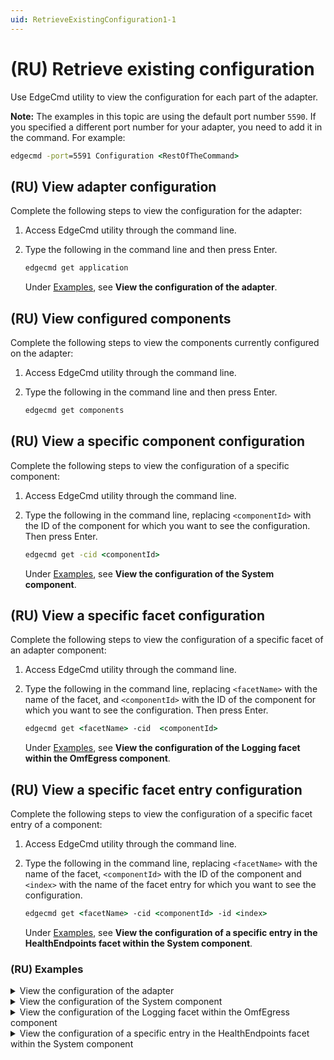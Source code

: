 ```yaml
---
uid: RetrieveExistingConfiguration1-1
---
```


# (RU) Retrieve existing configuration

Use EdgeCmd utility to view the configuration for each part of the adapter.

**Note:** The examples in this topic are using the default port number `5590`. If you specified a different port number for your adapter, you need to add it in the command. For example:

```cmd
edgecmd -port=5591 Configuration <RestOfTheCommand>
```

## (RU) View adapter configuration

Complete the following steps to view the configuration for the adapter:

1. Access EdgeCmd utility through the command line.
2. Type the following in the command line and then press Enter.

   ```cmd
   edgecmd get application
   ```

   Under [Examples](#examples), see **View the configuration of the adapter**.
  
## (RU) View configured components

Complete the following steps to view the components currently configured on the adapter:

1. Access EdgeCmd utility through the command line.
2. Type the following in the command line and then press Enter.

   ```cmd
   edgecmd get components
   ```
  
## (RU) View a specific component configuration

Complete the following steps to view the configuration of a specific component:

1. Access EdgeCmd utility through the command line.
2. Type the following in the command line, replacing `<componentId>` with the ID of the component for which you want to see the configuration. Then press Enter.

   ```cmd
   edgecmd get -cid <componentId>
   ```

   Under [Examples](#examples), see **View the configuration of the System component**.

## (RU) View a specific facet configuration

Complete the following steps to view the configuration of a specific facet of an adapter component:

1. Access EdgeCmd utility through the command line.
2. Type the following in the command line, replacing `<facetName>` with the name of the facet, and `<componentId>` with the ID of the component for which you want to see the configuration. Then press Enter.

   ```cmd
   edgecmd get <facetName> -cid  <componentId>
   ```
  
   Under [Examples](#examples), see **View the configuration of the Logging facet within the OmfEgress component**.
  
## (RU) View a specific facet entry configuration

Complete the following steps to view the configuration of a specific facet entry of a component:

1. Access EdgeCmd utility through the command line.
2. Type the following in the command line, replacing `<facetName>` with the name of the facet, `<componentId>` with the ID of the component and `<index>` with the name of the facet entry for which you want to see the configuration.

   ```cmd
   edgecmd get <facetName> -cid <componentId> -id <index>
   ```

   Under [Examples](#examples), see **View the configuration of a specific entry in the HealthEndpoints facet within the System component**.

### (RU) Examples

<details>
    <summary>View the configuration of the adapter</summary>
    <pre>

      edgecmd get application
      
      {
        "OmfEgress": {
          "Logging": {
            "logLevel": "Information",
            "logFileSizeLimitBytes": 34636833,
            "logFileCountLimit": 31
          },
          "DataEndpoints": []
        },
        "System": {
          "Logging": {
            "logLevel": "Information",
            "logFileSizeLimitBytes": 34636833,
            "logFileCountLimit": 31
          },
          "HealthEndpoints": [],
          "Components": [
            {
              "componentId": "OmfEgress",
              "componentType": "OmfEgress"
            },
            {
              "componentId": "OpcUa1",
              "componentType": "OpcUa"
            }
          ],
          "Buffering": {
            "bufferLocation": "C:/ProgramData/OSIsoft/Adapters/OpcUa/Buffers",
            "maxBufferSizeMB": 1024,
            "enablePersistentBuffering": true
          },
          "General": {
            "enableDiagnostics": true,
            "metadataLevel": "Medium"
          }
        },
        "OpcUa1": {
          "Logging": {
            "logLevel": "Information",
            "logFileSizeLimitBytes": 34636833,
            "logFileCountLimit": 31
          },
          "DataSource": {},
          "DataFilters": [
            {
              "id": "DuplicateData",
              "absoluteDeadband": 0,
              "percentChange": null,
              "expirationPeriod": "1:00:00"
            }
          ],
          "DataSelection": [],
          "ClientSettings": {}
        }
      }

 </pre>
</details>

<details>
    <summary>View the configuration of the System component</summary>
    <pre>

    edgecmd get component System
    {
      "Logging": {
        "logLevel": "Information",
        "logFileSizeLimitBytes": 34636833,
        "logFileCountLimit": 31
    },
    "HealthEndpoints": [],
    "Components": [
      {
        "componentId": "OmfEgress",
        "componentType": "OmfEgress"
      },
      {
        "componentId": "OpcUa1",
        "componentType": "OpcUa"
      }
    ],
    "Buffering": {
      "bufferLocation": "C:/ProgramData/OSIsoft/Adapters/OpcUa/Buffers",
      "maxBufferSizeMB": 1024,
      "enablePersistentBuffering": true
    },
    "General": {
      "enableDiagnostics": true,
      "metadataLevel": "Medium"
    }
  }

 </pre>
</details>

<details>
    <summary>View the configuration of the Logging facet within the OmfEgress component</summary>
    <pre>

      edgecmd get Logging -cid OmfEgress
      {
        "logLevel": "Information",
        "logFileSizeLimitBytes": 34636833,
        "logFileCountLimit": 31
      }

 </pre>
</details>

<details>
    <summary>View the configuration of a specific entry in the HealthEndpoints facet within the System component</summary>
    <pre>

      edgecmd get HealthEndpoints -cid System -id PWA
      {
        "id": "PWA",
        "endpoint": "https://localhost:5821/piwebapi/omf",
        "userName": "user-54",
        "password": "***************",
        "clientId": null,
        "clientSecret": null,
        "tokenEndpoint": null,
        "validateEndpointCertificate": true
      }

 </pre>
</details>
